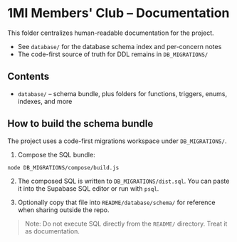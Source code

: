 # 1MI Members' Club – Documentation

This folder centralizes human-readable documentation for the project.

- See `database/` for the database schema index and per-concern notes
- The code-first source of truth for DDL remains in `DB_MIGRATIONS/`

## Contents

- `database/` – schema bundle, plus folders for functions, triggers, enums, indexes, and more

## How to build the schema bundle

The project uses a code-first migrations workspace under `DB_MIGRATIONS/`.

1) Compose the SQL bundle:

```bash
node DB_MIGRATIONS/compose/build.js
```

2) The composed SQL is written to `DB_MIGRATIONS/dist.sql`. You can paste it into the Supabase SQL editor or run with `psql`.

3) Optionally copy that file into `README/database/schema/` for reference when sharing outside the repo.

> Note: Do not execute SQL directly from the `README/` directory. Treat it as documentation.
